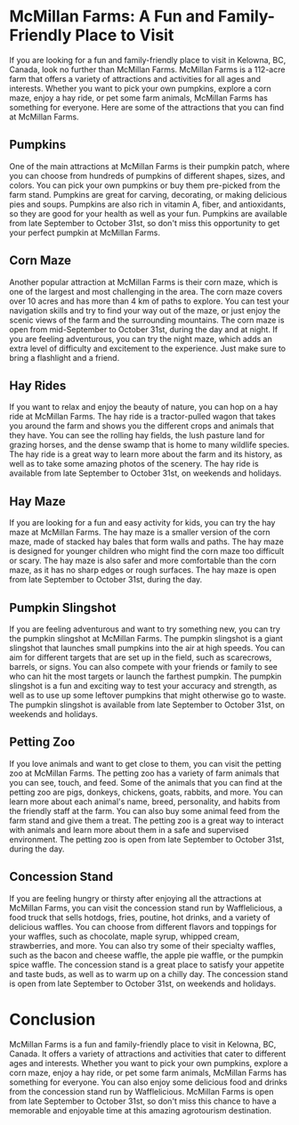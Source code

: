 # McMillan Farms: A Fun and Family-Friendly Place to Visit

If you are looking for a fun and family-friendly place to visit in Kelowna, BC, Canada, look no further than McMillan Farms. McMillan Farms is a 112-acre farm that offers a variety of attractions and activities for all ages and interests. Whether you want to pick your own pumpkins, explore a corn maze, enjoy a hay ride, or pet some farm animals, McMillan Farms has something for everyone. Here are some of the attractions that you can find at McMillan Farms.

## Pumpkins

One of the main attractions at McMillan Farms is their pumpkin patch, where you can choose from hundreds of pumpkins of different shapes, sizes, and colors. You can pick your own pumpkins or buy them pre-picked from the farm stand. Pumpkins are great for carving, decorating, or making delicious pies and soups. Pumpkins are also rich in vitamin A, fiber, and antioxidants, so they are good for your health as well as your fun. Pumpkins are available from late September to October 31st, so don't miss this opportunity to get your perfect pumpkin at McMillan Farms.

## Corn Maze

Another popular attraction at McMillan Farms is their corn maze, which is one of the largest and most challenging in the area. The corn maze covers over 10 acres and has more than 4 km of paths to explore. You can test your navigation skills and try to find your way out of the maze, or just enjoy the scenic views of the farm and the surrounding mountains. The corn maze is open from mid-September to October 31st, during the day and at night. If you are feeling adventurous, you can try the night maze, which adds an extra level of difficulty and excitement to the experience. Just make sure to bring a flashlight and a friend.

## Hay Rides

If you want to relax and enjoy the beauty of nature, you can hop on a hay ride at McMillan Farms. The hay ride is a tractor-pulled wagon that takes you around the farm and shows you the different crops and animals that they have. You can see the rolling hay fields, the lush pasture land for grazing horses, and the dense swamp that is home to many wildlife species. The hay ride is a great way to learn more about the farm and its history, as well as to take some amazing photos of the scenery. The hay ride is available from late September to October 31st, on weekends and holidays.

## Hay Maze

If you are looking for a fun and easy activity for kids, you can try the hay maze at McMillan Farms. The hay maze is a smaller version of the corn maze, made of stacked hay bales that form walls and paths. The hay maze is designed for younger children who might find the corn maze too difficult or scary. The hay maze is also safer and more comfortable than the corn maze, as it has no sharp edges or rough surfaces. The hay maze is open from late September to October 31st, during the day.

## Pumpkin Slingshot

If you are feeling adventurous and want to try something new, you can try the pumpkin slingshot at McMillan Farms. The pumpkin slingshot is a giant slingshot that launches small pumpkins into the air at high speeds. You can aim for different targets that are set up in the field, such as scarecrows, barrels, or signs. You can also compete with your friends or family to see who can hit the most targets or launch the farthest pumpkin. The pumpkin slingshot is a fun and exciting way to test your accuracy and strength, as well as to use up some leftover pumpkins that might otherwise go to waste. The pumpkin slingshot is available from late September to October 31st, on weekends and holidays.

## Petting Zoo

If you love animals and want to get close to them, you can visit the petting zoo at McMillan Farms. The petting zoo has a variety of farm animals that you can see, touch, and feed. Some of the animals that you can find at the petting zoo are pigs, donkeys, chickens, goats, rabbits, and more. You can learn more about each animal's name, breed, personality, and habits from the friendly staff at the farm. You can also buy some animal feed from the farm stand and give them a treat. The petting zoo is a great way to interact with animals and learn more about them in a safe and supervised environment. The petting zoo is open from late September to October 31st, during the day.

## Concession Stand

If you are feeling hungry or thirsty after enjoying all the attractions at McMillan Farms, you can visit the concession stand run by Wafflelicious, a food truck that sells hotdogs, fries, poutine, hot drinks, and a variety of delicious waffles. You can choose from different flavors and toppings for your waffles, such as chocolate, maple syrup, whipped cream, strawberries, and more. You can also try some of their specialty waffles, such as the bacon and cheese waffle, the apple pie waffle, or the pumpkin spice waffle. The concession stand is a great place to satisfy your appetite and taste buds, as well as to warm up on a chilly day. The concession stand is open from late September to October 31st, on weekends and holidays.

# Conclusion

McMillan Farms is a fun and family-friendly place to visit in Kelowna, BC, Canada. It offers a variety of attractions and activities that cater to different ages and interests. Whether you want to pick your own pumpkins, explore a corn maze, enjoy a hay ride, or pet some farm animals, McMillan Farms has something for everyone. You can also enjoy some delicious food and drinks from the concession stand run by Wafflelicious. McMillan Farms is open from late September to October 31st, so don't miss this chance to have a memorable and enjoyable time at this amazing agrotourism destination.
